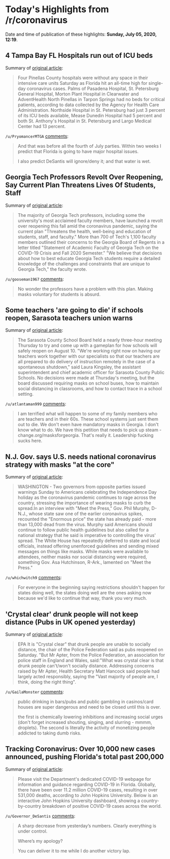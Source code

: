 # Today's Highlights from /r/coronavirus

Date and time of publication of these highlights: **Sunday, July 05, 2020, 12:19**.

## 4 Tampa Bay FL Hospitals run out of ICU beds

Summary of [original article](https://www.tampabay.com/news/health/2020/07/04/four-pinellas-hospitals-completely-out-of-icu-beds/?utm_medium=push&utm_source=pushly&utm_campaign=8848):

> Four Pinellas County hospitals were without any space in their intensive care units Saturday as Florida hit an all-time high for single-day coronavirus cases. Palms of Pasadena Hospital, St. Petersburg General Hospital, Morton Plant Hospital in Clearwater and AdventHealth North Pinellas in Tarpon Springs had no beds for critical patients, according to data collected by the Agency for Health Care Administration. Northside Hospital in St. Petersburg had just 3 percent of its ICU beds available, Mease Dunedin Hospital had 5 percent and both St. Anthony's Hospital in St. Petersburg and Largo Medical Center had 13 percent.

`/u/PryomancerMTGA` [comments](https://www.reddit.com/r/Coronavirus/comments/hln17z/4_tampa_bay_fl_hospitals_run_out_of_icu_beds/):

> And that was before all the fourth of July parties. Within two weeks I predict that Florida is going to have major hospital issues.
> 
> I also predict DeSantis will ignore/deny it; and that water is wet.

## Georgia Tech Professors Revolt Over Reopening, Say Current Plan Threatens Lives Of Students, Staff

Summary of [original article](https://www.gpbnews.org/post/georgia-tech-professors-revolt-over-reopening-say-current-plan-threatens-lives-students-staff):

> The majority of Georgia Tech professors, including some the university's most acclaimed faculty members, have launched a revolt over reopening this fall amid the coronavirus pandemic, saying the current plan "Threatens the health, well-being and education of students, staff, and faculty." More than 700 of Tech's 1,100 faculty members outlined their concerns to the Georgia Board of Regents in a letter titled "Statement of Academic Faculty of Georgia Tech on the COVID-19 Crisis and Fall 2020 Semester." "We believe that decisions about how to best educate Georgia Tech students require a detailed knowledge of the challenges and constraints that are unique to Georgia Tech," the faculty wrote.

`/u/gooseman1967` [comments](https://www.reddit.com/r/Coronavirus/comments/hln6tq/georgia_tech_professors_revolt_over_reopening_say/):

> No wonder the professors have a problem with this plan. Making masks voluntary for students is absurd.

## Some teachers 'are going to die' if schools reopen, Sarasota teachers union warns

Summary of [original article](https://www.fox13news.com/news/some-teachers-are-going-to-die-if-schools-reopen-sarasota-teachers-union-president-warns):

> The Sarasota County School Board held a nearly three-hour meeting Thursday to try and come up with a gameplan for how schools will safely reopen on August 10. "We're working right now on having our teachers work together with our specialists so that our teachers are all prepared to do delivery of instruction remotely in the case of a spontaneous shutdown," said Laura Kingsley, the assistant superintendent and chief academic officer for Sarasota County Public Schools. No decisions were made at Thursday's meeting, but the board discussed requiring masks on school buses, how to maintain social distancing in classrooms, and how to contact trace in a school setting.

`/u/atlantaman999` [comments](https://www.reddit.com/r/Coronavirus/comments/hljvad/some_teachers_are_going_to_die_if_schools_reopen/):

> I am terrified what will happen to some of my family members who are teachers and in their 60s. These school systems just sent them out to die. We don't even have mandatory masks in Georgia. I don't know what to do. We have this petition that needs to pick up steam - change.org/masksforgeorgia. That's really it. Leadership fucking sucks here.

## N.J. Gov. says U.S. needs national coronavirus strategy with masks "at the core"

Summary of [original article](https://www.nbcnews.com/politics/meet-the-press/n-j-gov-says-u-s-needs-national-pandemic-strategy-n1232924):

> WASHINGTON - Two governors from opposite parties issued warnings Sunday to Americans celebrating the Independence Day holiday as the coronavirus pandemic continues to rage across the country, stressing the importance of wearing masks to curb the spread.In an interview with "Meet the Press," Gov. Phil Murphy, D-N.J., whose state saw one of the earlier coronavirus spikes, recounted the "Enormous price" the state has already paid - more than 13,000 dead from the virus. Murphy said Americans should continue to follow public health guidelines but also called for a national strategy that he said is imperative to controlling the virus' spread. The White House has repeatedly deferred to state and local officials, instead offering unenforced guidelines and sending mixed messages on things like masks. While masks were available to attendees, neither masks nor social distancing were required, something Gov. Asa Hutchinson, R-Ark., lamented on "Meet the Press."

`/u/whichwitch9` [comments](https://www.reddit.com/r/Coronavirus/comments/hlnsty/nj_gov_says_us_needs_national_coronavirus/):

> For everyone in the beginning saying restrictions shouldn't happen for states doing well, the states doing well are the ones asking now because we'd like to continue that way, thank you very much.

## 'Crystal clear' drunk people will not keep distance (Pubs in UK opened yesterday)

Summary of [original article](https://www.bbc.co.uk/news/uk-53296689):

> EPA It is "Crystal clear" that drunk people are unable to socially distance, the chair of the Police Federation said as pubs reopened on Saturday. "But Mr Apter, from the Police Federation, an association for police staff in England and Wales, said:"What was crystal clear is that drunk people can't/won't socially distance. Addressing concerns raised by Mr Apter, Health Secretary Matt Hancock said people had largely acted responsibly, saying the "Vast majority of people are, I think, doing the right thing".

`/u/GailaMonster` [comments](https://www.reddit.com/r/Coronavirus/comments/hljphf/crystal_clear_drunk_people_will_not_keep_distance/):

> public drinking in bars/pubs and public gambling in casinos/card houses are super dangerous and need to be closed until this is over. 
> 
> the first is chemically lowering inhibitions and increasing social urges (don't forget increased shouting, singing, and slurring - mmmm, droplets). The second is literally the activity of monetizing people addicted to taking dumb risks.

## Tracking Coronavirus: Over 10,000 new cases announced, pushing Florida's total past 200,000

Summary of [original article](https://www.fox35orlando.com/news/tracking-coronavirus-over-10000-new-cases-announced-pushing-floridas-total-past-200000):

> Please visit the Department's dedicated COVID-19 webpage for information and guidance regarding COVID-19 in Florida. Globally, there have been over 11.2 million COVID-19 cases, resulting in over 531,000 deaths, according to John Hopkins University. Below is an interactive John Hopkins University dashboard, showing a country-by-country breakdown of positive COVID-19 cases across the world.

`/u/Governor_DeSantis` [comments](https://www.reddit.com/r/Coronavirus/comments/hlnuwa/tracking_coronavirus_over_10000_new_cases/):

> A sharp decrease from yesterday’s numbers. Clearly everything is under control.
> 
> Where’s my apology?
> 
> You can deliver it to me while I do another victory lap.


